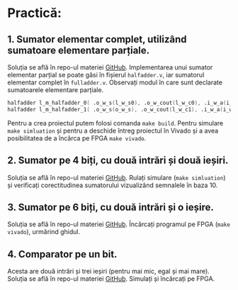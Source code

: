 # Practică:

## 1. **Sumator elementar complet**, utilizând sumatoare elementare parțiale.
  Soluția se află în repo-ul materiei [GitHub](https://github.com/cs-pub-ro/computer-architecture/tree/main/chapters/verilog/basic/drills/tasks/fulladder). Implementarea unui sumator elementar parțial se poate găsi în fișierul `halfadder.v`, iar sumatorul elementar complet în `fulladder.v`. Observați modul în care sunt declarate sumatoarele elementare parțiale.
  ```verilog
  halfadder l_m_halfadder_0( .o_w_s(l_w_s0), .o_w_cout(l_w_c0), .i_w_a(i_w_a), .i_w_b(i_w_b) );
  halfadder l_m_halfadder_1( .o_w_s(o_w_s), .o_w_cout(l_w_c1), .i_w_a(i_w_cin), .i_w_b(l_w_s0) );
  ```
  Pentru a crea proiectul putem folosi comanda ```make build```. Pentru simulare ```make simluation``` și pentru a deschide întreg proiectul în Vivado și a avea posibilitatea de a încărca pe FPGA ```make vivado```.

## 2. **Sumator pe 4 biți**, cu două intrări și două ieșiri.
  Soluția se află în repo-ul materiei [GitHub](https://github.com/cs-pub-ro/computer-architecture/tree/main/chapters/verilog/basic/drills/tasks/adder_4bits). Rulați simulare (```make simluation```) și verificați corectitudinea sumatorului vizualizând semnalele în baza 10. 

## 3. **Sumator pe 6 biți**, cu două intrări și o ieșire.
  Soluția se află în repo-ul materiei [GitHub](https://github.com/cs-pub-ro/computer-architecture/tree/main/chapters/verilog/basic/drills/tasks/adder_6bits). Încărcați programul pe FPGA (```make vivado```), urmărind ghidul.

## 4. **Comparator** pe un bit.
  Acesta are două intrări și trei ieșiri (pentru mai mic, egal și mai mare). Soluția se află în repo-ul materiei [GitHub](https://github.com/cs-pub-ro/computer-architecture/tree/main/chapters/verilog/basic/drills/tasks/comparator). Simulați și încărcați pe FPGA.
